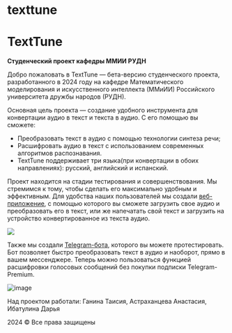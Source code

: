 # texttune
# TextTune

**Студенческий проект кафедры ММИИ РУДН**

Добро пожаловать в TextTune — бета-версию студенческого проекта, разработанного в 2024 году на кафедре Математического моделирования и искусственного интеллекта (ММиИИ) Российского университета дружбы народов (РУДН).

Основная цель проекта — создание удобного инструмента для конвертации аудио в текст и текста в аудио. С его помощью вы сможете:

* Преобразовать текст в аудио с помощью технологии синтеза речи;
* Расшифровать аудио в текст с использованием современных алгоритмов распознавания.
* TextTune поддерживает три языка(при конвертации в обоих направлениях): русский, английский и испанский.

Проект находится на стадии тестирования и совершенствования. Мы стремимся к тому, чтобы сделать его максимально удобным и эффективным.
Для удобства наших пользователей мы создали [веб-приложение](https://taigatai.pythonanywhere.com/), с помощью которого вы сможете загрузить свое аудио и преобразовать его в текст, или же напечатать свой текст и загрузить на устройство конвертированное из текста аудио.

![](https://github.com/user-attachments/assets/111fa588-cb57-480b-b015-3f9cd54f9a42)

Также мы создали [Telegram-бота](https://t.me/test_chanel88_bot), которого вы можете протестировать. Бот позволяет быстро преобразовать текст в аудио и наоборот, прямо в вашем мессенджере. Теперь можно пользоваться функцией расшифровки голосовых сообщений без покупки подписки Telegram-Premium.

![image](https://github.com/user-attachments/assets/f39c38ff-3dd8-4e1a-a283-fa5d6e2675fd)

Над проектом работали: Ганина Таисия, Астраханцева Анастасия, Ибатулина Дарья

2024
© Все права защищены
